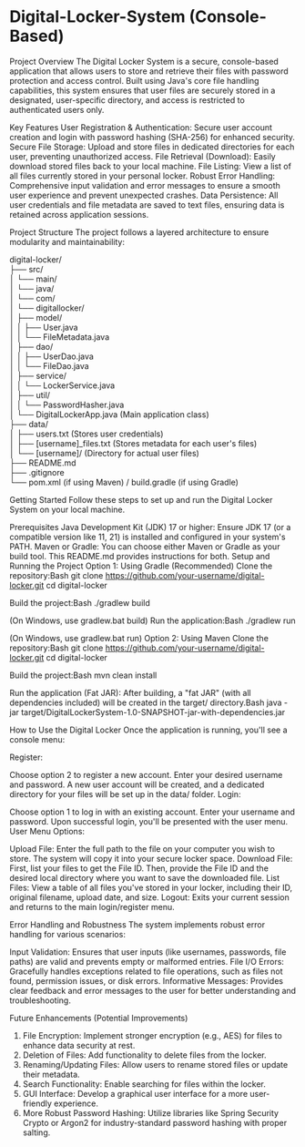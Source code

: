 # Digital-Locker-System (Console-Based)

Project Overview
The Digital Locker System is a secure, console-based application that allows users to store and retrieve their files with password protection and access control. Built using Java's core file handling capabilities, this system ensures that user files are securely stored in a designated, user-specific directory, and access is restricted to authenticated users only.

Key Features
User Registration & Authentication: Secure user account creation and login with password hashing (SHA-256) for enhanced security.
Secure File Storage: Upload and store files in dedicated directories for each user, preventing unauthorized access.
File Retrieval (Download): Easily download stored files back to your local machine.
File Listing: View a list of all files currently stored in your personal locker.
Robust Error Handling: Comprehensive input validation and error messages to ensure a smooth user experience and prevent unexpected crashes.
Data Persistence: All user credentials and file metadata are saved to text files, ensuring data is retained across application sessions.

Project Structure
The project follows a layered architecture to ensure modularity and maintainability:

digital-locker/ <br>
├── src/     <br>
│   └── main/  <br>
│       └── java/  <br>
│          └── com/ <br>
│               └── digitallocker/ <br>
│                   ├── model/ <br>
│                   │   ├── User.java <br>
│                   │   └── FileMetadata.java <br>
│                   ├── dao/ <br>
│                   │   ├── UserDao.java <br>
│                   │   └── FileDao.java <br>
│                   ├── service/ <br>
│                   │   └── LockerService.java <br>
│                   ├── util/ <br>
│                   │   └── PasswordHasher.java <br>
│                   └── DigitalLockerApp.java (Main application class) <br>
├── data/  <br>
│   ├── users.txt         (Stores user credentials) <br>
│   ├── [username]_files.txt (Stores metadata for each user's files) <br>
│   └── [username]/       (Directory for actual user files) <br>
├── README.md <br>
├── .gitignore <br>
└── pom.xml (if using Maven) / build.gradle (if using Gradle)    <br>


Getting Started
Follow these steps to set up and run the Digital Locker System on your local machine.

Prerequisites
Java Development Kit (JDK) 17 or higher: Ensure JDK 17 (or a compatible version like 11, 21) is installed and configured in your system's PATH.
Maven or Gradle: You can choose either Maven or Gradle as your build tool. This README.md provides instructions for both.
Setup and Running the Project
Option 1: Using Gradle (Recommended)
Clone the repository:Bash 
git clone https://github.com/your-username/digital-locker.git
cd digital-locker

Build the project:Bash 
./gradlew build

(On Windows, use gradlew.bat build)
Run the application:Bash 
./gradlew run

(On Windows, use gradlew.bat run)
Option 2: Using Maven
Clone the repository:Bash 
git clone https://github.com/your-username/digital-locker.git
cd digital-locker

Build the project:Bash 
mvn clean install

Run the application (Fat JAR): After building, a "fat JAR" (with all dependencies included) will be created in the target/ directory.Bash 
java -jar target/DigitalLockerSystem-1.0-SNAPSHOT-jar-with-dependencies.jar


How to Use the Digital Locker
Once the application is running, you'll see a console menu:

Register:

Choose option 2 to register a new account.
Enter your desired username and password.
A new user account will be created, and a dedicated directory for your files will be set up in the data/ folder.
Login:

Choose option 1 to log in with an existing account.
Enter your username and password.
Upon successful login, you'll be presented with the user menu.
User Menu Options:

Upload File: Enter the full path to the file on your computer you wish to store. The system will copy it into your secure locker space.
Download File: First, list your files to get the File ID. Then, provide the File ID and the desired local directory where you want to save the downloaded file.
List Files: View a table of all files you've stored in your locker, including their ID, original filename, upload date, and size.
Logout: Exits your current session and returns to the main login/register menu.

Error Handling and Robustness
The system implements robust error handling for various scenarios:

Input Validation: Ensures that user inputs (like usernames, passwords, file paths) are valid and prevents empty or malformed entries.
File I/O Errors: Gracefully handles exceptions related to file operations, such as files not found, permission issues, or disk errors.
Informative Messages: Provides clear feedback and error messages to the user for better understanding and troubleshooting.

Future Enhancements (Potential Improvements)
1.  File Encryption: Implement stronger encryption (e.g., AES) for files to enhance data security at rest.
2.  Deletion of Files: Add functionality to delete files from the locker.
3.  Renaming/Updating Files: Allow users to rename stored files or update their metadata.
4.  Search Functionality: Enable searching for files within the locker.
5.  GUI Interface: Develop a graphical user interface for a more user-friendly experience.
6.  More Robust Password Hashing: Utilize libraries like Spring Security Crypto or Argon2 for industry-standard password hashing with proper salting.




